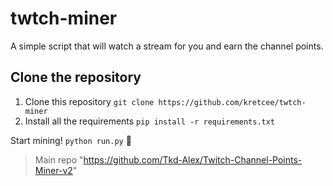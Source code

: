 # twtch-miner

A simple script that will watch a stream for you and earn the channel points.

## Clone the repository

1. Clone this repository `git clone https://github.com/kretcee/twtch-miner`
2. Install all the requirements `pip install -r requirements.txt`

Start mining! `python run.py` 🥳

> Main repo "https://github.com/Tkd-Alex/Twitch-Channel-Points-Miner-v2"
